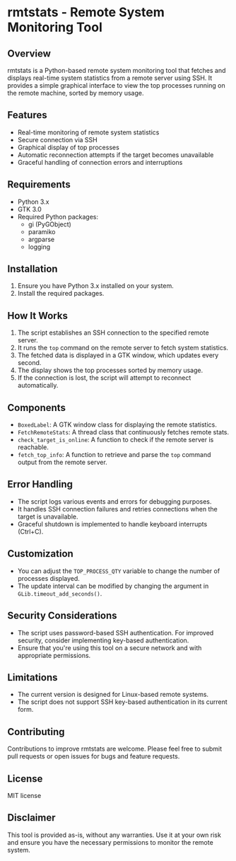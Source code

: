 # rmtstats - Remote System Monitoring Tool

## Overview

rmtstats is a Python-based remote system monitoring tool that fetches and displays real-time system statistics from a remote server using SSH. It provides a simple graphical interface to view the top processes running on the remote machine, sorted by memory usage.

## Features

- Real-time monitoring of remote system statistics
- Secure connection via SSH
- Graphical display of top processes
- Automatic reconnection attempts if the target becomes unavailable
- Graceful handling of connection errors and interruptions

## Requirements

- Python 3.x
- GTK 3.0
- Required Python packages:
  - gi (PyGObject)
  - paramiko
  - argparse
  - logging

## Installation

1. Ensure you have Python 3.x installed on your system.
2. Install the required packages.

## How It Works

1. The script establishes an SSH connection to the specified remote server.
2. It runs the `top` command on the remote server to fetch system statistics.
3. The fetched data is displayed in a GTK window, which updates every second.
4. The display shows the top processes sorted by memory usage.
5. If the connection is lost, the script will attempt to reconnect automatically.

## Components

- `BoxedLabel`: A GTK window class for displaying the remote statistics.
- `FetchRemoteStats`: A thread class that continuously fetches remote stats.
- `check_target_is_online`: A function to check if the remote server is reachable.
- `fetch_top_info`: A function to retrieve and parse the `top` command output from the remote server.

## Error Handling

- The script logs various events and errors for debugging purposes.
- It handles SSH connection failures and retries connections when the target is unavailable.
- Graceful shutdown is implemented to handle keyboard interrupts (Ctrl+C).

## Customization

- You can adjust the `TOP_PROCESS_QTY` variable to change the number of processes displayed.
- The update interval can be modified by changing the argument in `GLib.timeout_add_seconds()`.

## Security Considerations

- The script uses password-based SSH authentication. For improved security, consider implementing key-based authentication.
- Ensure that you're using this tool on a secure network and with appropriate permissions.

## Limitations

- The current version is designed for Linux-based remote systems.
- The script does not support SSH key-based authentication in its current form.

## Contributing

Contributions to improve rmtstats are welcome. Please feel free to submit pull requests or open issues for bugs and feature requests.

## License

MIT license

## Disclaimer

This tool is provided as-is, without any warranties. Use it at your own risk and ensure you have the necessary permissions to monitor the remote system.